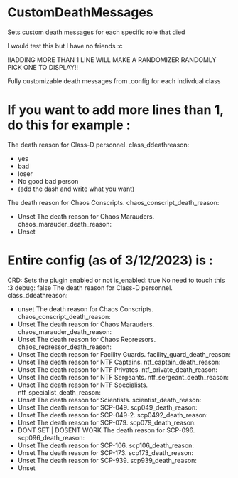 # CustomDeathMessages
Sets custom death messages for each specific role that died

I would test this but I have no friends :c

!!ADDING MORE THAN 1 LINE WILL MAKE A RANDOMIZER RANDOMLY PICK ONE TO DISPLAY!!

Fully customizable death messages from .config for each indivdual class

# If you want to add more lines than 1, do this for example :

   The death reason for Class-D personnel.
  class_ddeathreason:
  - yes
  - bad
  - loser
  - No good bad person 
  - (add the dash and write what you want)
  
  The death reason for Chaos Conscripts. 
  chaos_conscript_death_reason:
  - Unset
   The death reason for Chaos Marauders.
  chaos_marauder_death_reason:
  - Unset


# Entire config (as of 3/12/2023) is : 

CRD:
   Sets the plugin enabled or not
  is_enabled: true
   No need to touch this :3
  debug: false
   The death reason for Class-D personnel.
  class_ddeathreason:
  - unset
   The death reason for Chaos Conscripts.
  chaos_conscript_death_reason:
  - Unset
   The death reason for Chaos Marauders.
  chaos_marauder_death_reason:
  - Unset
   The death reason for Chaos Repressors.
  chaos_repressor_death_reason:
  - Unset
   The death reason for Facility Guards.
  facility_guard_death_reason:
  - Unset
   The death reason for NTF Captains.
  ntf_captain_death_reason:
  - Unset
   The death reason for NTF Privates.
  ntf_private_death_reason:
  - Unset
   The death reason for NTF Sergeants.
  ntf_sergeant_death_reason:
  - Unset
   The death reason for NTF Specialists.
  ntf_specialist_death_reason:
  - Unset
   The death reason for Scientists.
  scientist_death_reason:
  - Unset
   The death reason for SCP-049.
  scp049_death_reason:
  - Unset
   The death reason for SCP-049-2.
  scp0492_death_reason:
  - Unset
   The death reason for SCP-079.
  scp079_death_reason:
  - DONT SET | DOSENT WORK
   The death reason for SCP-096.
  scp096_death_reason:
  - Unset
   The death reason for SCP-106.
  scp106_death_reason:
  - Unset
   The death reason for SCP-173.
  scp173_death_reason:
  - Unset
   The death reason for SCP-939.
  scp939_death_reason:
  - Unset
